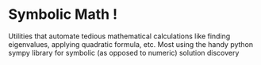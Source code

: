 # Symbolic Math !

Utilities that automate tedious mathematical calculations like finding eigenvalues, applying quadratic formula, etc. Most using the handy python sympy library for symbolic (as opposed to numeric) solution discovery                                            
